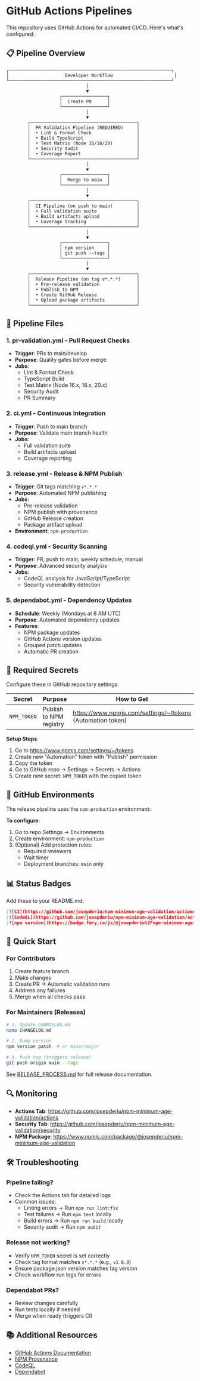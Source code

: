 # GitHub Actions Pipelines

This repository uses GitHub Actions for automated CI/CD. Here's what's configured:

## 📋 Pipeline Overview

```
┌─────────────────────────────────────────────────────────────┐
│                     Developer Workflow                       │
└─────────────────────────────────────────────────────────────┘
                              │
                              ▼
                    ┌─────────────────┐
                    │  Create PR      │
                    └─────────────────┘
                              │
                              ▼
        ┌────────────────────────────────────────┐
        │  PR Validation Pipeline (REQUIRED)     │
        │  • Lint & Format Check                 │
        │  • Build TypeScript                    │
        │  • Test Matrix (Node 16/18/20)         │
        │  • Security Audit                      │
        │  • Coverage Report                     │
        └────────────────────────────────────────┘
                              │
                              ▼
                    ┌─────────────────┐
                    │  Merge to main  │
                    └─────────────────┘
                              │
                              ▼
        ┌────────────────────────────────────────┐
        │  CI Pipeline (on push to main)         │
        │  • Full validation suite               │
        │  • Build artifacts upload              │
        │  • Coverage tracking                   │
        └────────────────────────────────────────┘
                              │
                              ▼
                    ┌─────────────────┐
                    │ npm version     │
                    │ git push --tags │
                    └─────────────────┘
                              │
                              ▼
        ┌────────────────────────────────────────┐
        │  Release Pipeline (on tag v*.*.*)      │
        │  • Pre-release validation              │
        │  • Publish to NPM                      │
        │  • Create GitHub Release               │
        │  • Upload package artifacts            │
        └────────────────────────────────────────┘
```

## 🔧 Pipeline Files

### 1. **pr-validation.yml** - Pull Request Checks
- **Trigger**: PRs to main/develop
- **Purpose**: Quality gates before merge
- **Jobs**:
  - Lint & Format Check
  - TypeScript Build
  - Test Matrix (Node 16.x, 18.x, 20.x)
  - Security Audit
  - PR Summary

### 2. **ci.yml** - Continuous Integration
- **Trigger**: Push to main branch
- **Purpose**: Validate main branch health
- **Jobs**:
  - Full validation suite
  - Build artifacts upload
  - Coverage reporting

### 3. **release.yml** - Release & NPM Publish
- **Trigger**: Git tags matching `v*.*.*`
- **Purpose**: Automated NPM publishing
- **Jobs**:
  - Pre-release validation
  - NPM publish with provenance
  - GitHub Release creation
  - Package artifact upload
- **Environment**: `npm-production`

### 4. **codeql.yml** - Security Scanning
- **Trigger**: PR, push to main, weekly schedule, manual
- **Purpose**: Advanced security analysis
- **Jobs**:
  - CodeQL analysis for JavaScript/TypeScript
  - Security vulnerability detection

### 5. **dependabot.yml** - Dependency Updates
- **Schedule**: Weekly (Mondays at 6 AM UTC)
- **Purpose**: Automated dependency updates
- **Features**:
  - NPM package updates
  - GitHub Actions version updates
  - Grouped patch updates
  - Automatic PR creation

## 🔐 Required Secrets

Configure these in GitHub repository settings:

| Secret | Purpose | How to Get |
|--------|---------|------------|
| `NPM_TOKEN` | Publish to NPM registry | https://www.npmjs.com/settings/~/tokens (Automation token) |

**Setup Steps**:
1. Go to https://www.npmjs.com/settings/~/tokens
2. Create new "Automation" token with "Publish" permission
3. Copy the token
4. Go to GitHub repo → Settings → Secrets → Actions
5. Create new secret: `NPM_TOKEN` with the copied token

## 🎯 GitHub Environments

The release pipeline uses the `npm-production` environment:

**To configure**:
1. Go to repo Settings → Environments
2. Create environment: `npm-production`
3. (Optional) Add protection rules:
   - Required reviewers
   - Wait timer
   - Deployment branches: `main` only

## 📊 Status Badges

Add these to your README.md:

```markdown
[![CI](https://github.com/josepderiu/npm-minimum-age-validation/actions/workflows/ci.yml/badge.svg)](https://github.com/josepderiu/npm-minimum-age-validation/actions/workflows/ci.yml)
[![CodeQL](https://github.com/josepderiu/npm-minimum-age-validation/actions/workflows/codeql.yml/badge.svg)](https://github.com/josepderiu/npm-minimum-age-validation/actions/workflows/codeql.yml)
[![npm version](https://badge.fury.io/js/@josepderiu%2Fnpm-minimum-age-validation.svg)](https://www.npmjs.com/package/@josepderiu/npm-minimum-age-validation)
```

## 🚀 Quick Start

### For Contributors

1. Create feature branch
2. Make changes
3. Create PR → Automatic validation runs
4. Address any failures
5. Merge when all checks pass

### For Maintainers (Releases)

```bash
# 1. Update CHANGELOG.md
nano CHANGELOG.md

# 2. Bump version
npm version patch  # or minor/major

# 3. Push tag (triggers release)
git push origin main --tags
```

See [RELEASE_PROCESS.md](RELEASE_PROCESS.md) for full release documentation.

## 🔍 Monitoring

- **Actions Tab**: https://github.com/josepderiu/npm-minimum-age-validation/actions
- **Security Tab**: https://github.com/josepderiu/npm-minimum-age-validation/security
- **NPM Package**: https://www.npmjs.com/package/@josepderiu/npm-minimum-age-validation

## 🛠️ Troubleshooting

### Pipeline failing?
- Check the Actions tab for detailed logs
- Common issues:
  - Linting errors → Run `npm run lint:fix`
  - Test failures → Run `npm test` locally
  - Build errors → Run `npm run build` locally
  - Security audit → Run `npm audit`

### Release not working?
- Verify `NPM_TOKEN` secret is set correctly
- Check tag format matches `v*.*.*` (e.g., `v1.0.0`)
- Ensure package.json version matches tag version
- Check workflow run logs for errors

### Dependabot PRs?
- Review changes carefully
- Run tests locally if needed
- Merge when ready (triggers CI)

## 📚 Additional Resources

- [GitHub Actions Documentation](https://docs.github.com/en/actions)
- [NPM Provenance](https://docs.npmjs.com/generating-provenance-statements)
- [CodeQL](https://codeql.github.com/)
- [Dependabot](https://docs.github.com/en/code-security/dependabot)
